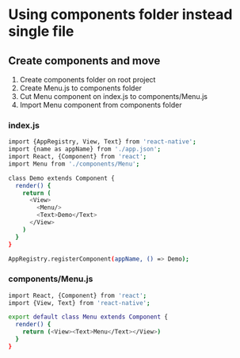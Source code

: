 # Using components folder instead single file

## Create components and move
1. Create components folder on root project
2. Create Menu.js to components folder
3. Cut Menu component on index.js to components/Menu.js
4. Import Menu component from components folder

### index.js
```bash
import {AppRegistry, View, Text} from 'react-native';
import {name as appName} from './app.json';
import React, {Component} from 'react';
import Menu from './components/Menu';

class Demo extends Component {
  render() {
    return (
      <View>
        <Menu/>
        <Text>Demo</Text>
      </View>
    )
  }
}

AppRegistry.registerComponent(appName, () => Demo);
```

### components/Menu.js
```bash
import React, {Component} from 'react';
import {View, Text} from 'react-native';

export default class Menu extends Component {
  render() {
    return (<View><Text>Menu</Text></View>)
  }
}
```